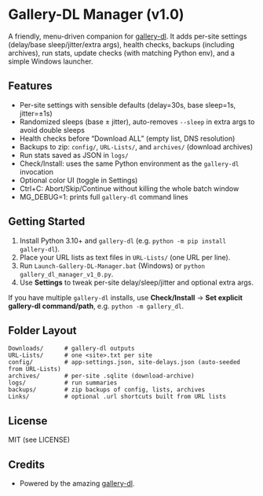 # Gallery-DL Manager (v1.0)

A friendly, menu-driven companion for [gallery-dl](https://github.com/mikf/gallery-dl).
It adds per-site settings (delay/base sleep/jitter/extra args), health checks,
backups (including archives), run stats, update checks (with matching Python env),
and a simple Windows launcher.

## Features
- Per-site settings with sensible defaults (delay=30s, base sleep=1s, jitter=±1s)
- Randomized sleeps (base ± jitter), auto-removes `--sleep` in extra args to avoid double sleeps
- Health checks before “Download ALL” (empty list, DNS resolution)
- Backups to zip: `config/`, `URL-Lists/`, and `archives/` (download archives)
- Run stats saved as JSON in `logs/`
- Check/Install: uses the same Python environment as the `gallery-dl` invocation
- Optional color UI (toggle in Settings)
- Ctrl+C: Abort/Skip/Continue without killing the whole batch window
- MG_DEBUG=1: prints full `gallery-dl` command lines

## Getting Started
1. Install Python 3.10+ and `gallery-dl` (e.g. `python -m pip install gallery-dl`).
2. Place your URL lists as text files in `URL-Lists/` (one URL per line).
3. Run `Launch-Gallery-DL-Manager.bat` (Windows) or `python gallery_dl_manager_v1_0.py`.
4. Use **Settings** to tweak per-site delay/sleep/jitter and optional extra args.

If you have multiple `gallery-dl` installs, use **Check/Install** →
**Set explicit gallery-dl command/path**, e.g. `python -m gallery_dl`.

## Folder Layout
```
Downloads/      # gallery-dl outputs
URL-Lists/      # one <site>.txt per site
config/         # app-settings.json, site-delays.json (auto-seeded from URL-Lists)
archives/       # per-site .sqlite (download-archive)
logs/           # run summaries
backups/        # zip backups of config, lists, archives
Links/          # optional .url shortcuts built from URL lists
```

## License
MIT (see LICENSE)

## Credits
- Powered by the amazing [gallery-dl](https://github.com/mikf/gallery-dl).
